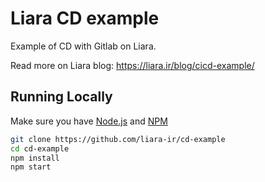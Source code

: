 # Liara CD example

Example of CD with Gitlab on Liara.

Read more on Liara blog: https://liara.ir/blog/cicd-example/


## Running Locally

Make sure you have [Node.js](http://nodejs.org/) and [NPM](https://www.npmjs.com/)

```sh
git clone https://github.com/liara-ir/cd-example
cd cd-example
npm install
npm start
```
